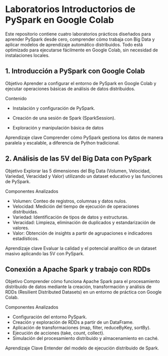 # Laboratorios Introductorios de PySpark en Google Colab

Este repositorio contiene cuatro laboratorios prácticos diseñados para aprender PySpark desde cero, comprender cómo trabaja con Big Data y aplicar modelos de aprendizaje automático distribuidos.
Todo está optimizado para ejecutarse fácilmente en Google Colab, sin necesidad de instalaciones locales.

## 1. Introducción a PySpark con Google Colab

Objetivo
Aprender a configurar el entorno de PySpark en Google Colab y ejecutar operaciones básicas de análisis de datos distribuidos.


Contenido

* Instalación y configuración de PySpark.

* Creación de una sesión de Spark (SparkSession).

* Exploración y manipulación básica de datos

Aprendizaje clave
Comprender cómo PySpark gestiona los datos de manera paralela y escalable, a diferencia de Python tradicional.


## 2. Análisis de las 5V del Big Data con PySpark
  
Objetivo
Explorar las 5 dimensiones del Big Data (Volumen, Velocidad, Variedad, Veracidad y Valor) utilizando un dataset educativo y las funciones de PySpark.


Componentes Analizados

* Volumen: Conteo de registros, columnas y datos nulos.
* Velocidad: Medición del tiempo de ejecución de operaciones distribuidas.
* Variedad: Identificación de tipos de datos y estructuras.
* Veracidad: Limpieza, eliminación de duplicados y estandarización de valores.
* Valor: Obtención de insights a partir de agrupaciones e indicadores estadísticos.

Aprendizaje clave
Evaluar la calidad y el potencial analítico de un dataset masivo aplicando las 5V con PySpark.


## Conexión a Apache Spark y trabajo con RDDs

Objetivo
Comprender cómo funciona Apache Spark para el procesamiento distribuido de datos mediante la creación, transformación y análisis de RDDs (Resilient Distributed Datasets) en un entorno de práctica con Google Colab.

Componentes Analizados

* Configuración del entorno PySpark.
* Creación y exploración de RDDs a partir de un DataFrame.
* Aplicación de transformaciones (map, filter, reduceByKey, sortBy).
* Ejecución de acciones (take, count, collect).
* Simulación del procesamiento distribuido y almacenamiento en caché.

Aprendizaje Clave
Entender del modelo de ejecución distribuido de Spark.
